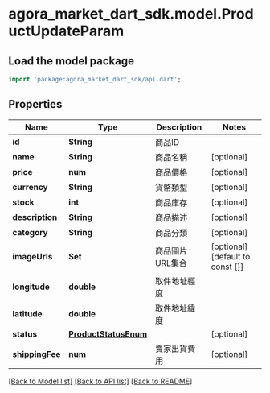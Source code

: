 # agora_market_dart_sdk.model.ProductUpdateParam

## Load the model package
```dart
import 'package:agora_market_dart_sdk/api.dart';
```

## Properties
Name | Type | Description | Notes
------------ | ------------- | ------------- | -------------
**id** | **String** | 商品ID | 
**name** | **String** | 商品名稱 | [optional] 
**price** | **num** | 商品價格 | [optional] 
**currency** | **String** | 貨幣類型 | [optional] 
**stock** | **int** | 商品庫存 | [optional] 
**description** | **String** | 商品描述 | [optional] 
**category** | **String** | 商品分類 | [optional] 
**imageUrls** | **Set<String>** | 商品圖片URL集合 | [optional] [default to const {}]
**longitude** | **double** | 取件地址經度 | 
**latitude** | **double** | 取件地址緯度 | 
**status** | [**ProductStatusEnum**](ProductStatusEnum.md) |  | [optional] 
**shippingFee** | **num** | 賣家出貨費用 | [optional] 

[[Back to Model list]](../README.md#documentation-for-models) [[Back to API list]](../README.md#documentation-for-api-endpoints) [[Back to README]](../README.md)


